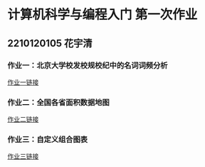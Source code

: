 # 计算机科学与编程入门 第一次作业
## 2210120105 花宇清
### 作业一：北京大学校发校规校纪中的名词词频分析
[作业一链接](https://HUBawx.github.io/view.html)

### 作业二：全国各省面积数据地图
[作业二链接](https://HUBawx.github.io/全国各省面积数据地图.html)

### 作业三：自定义组合图表
[作业三链接](https://HUBawx.github.io/组合图表.html)
